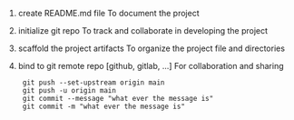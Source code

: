 1. create README.md file
    To document the project
2. initialize git repo
    To track and collaborate in developing the project
3. scaffold the project artifacts
    To organize the project file and directories
4. bind to git remote repo [github, gitlab, ...]
    For collaboration and sharing

        git push --set-upstream origin main
        git push -u origin main
        git commit --message "what ever the message is"
        git commit -m "what ever the message is"